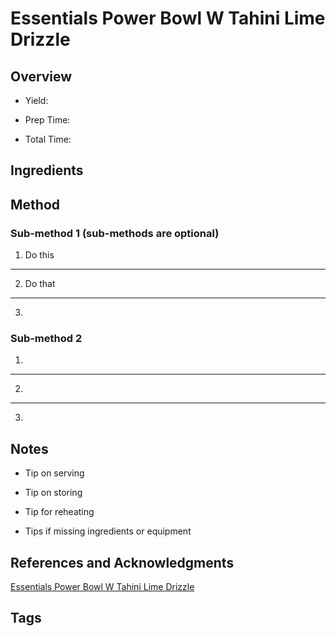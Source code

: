 # Essentials Power Bowl W Tahini Lime Drizzle

## Overview

- Yield:

- Prep Time:

- Total Time:

## Ingredients



## Method

### Sub-method 1 (sub-methods are optional)

1. Do this
---
2. Do that
---
3.

### Sub-method 2

1.
---
2.
---
3.

## Notes

- Tip on serving

- Tip on storing

- Tip for reheating

- Tips if missing ingredients or equipment

## References and Acknowledgments

[Essentials Power Bowl W Tahini Lime Drizzle](http://educating-earthlings.com/essentials-power-bowl-w-tahini-lime-drizzle/)

## Tags


